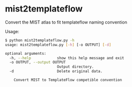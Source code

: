 # mist2templateflow
Convert the MIST atlas to fit templateflow naming convention

Usage:
```bash
$ python mist2templateflow.py -h
usage: mist2templateflow.py [-h] [-o OUTPUT] [-d]

optional arguments:
  -h, --help            show this help message and exit
  -o OUTPUT, --output OUTPUT
                        Output directory.
  -d                    Delete original data.

    Convert MIST to TemplateFlow competible convention
```

